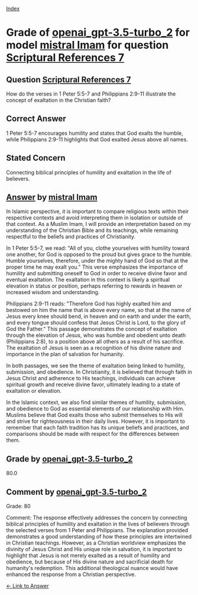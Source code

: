 
[Index](../../../../index.md)
# Grade of [openai_gpt-3.5-turbo_2](../../../grading_models/openai_gpt-3.5-turbo_2.md) for model [mistral Imam](../../../answering_models/mistral_Imam.md) for question [Scriptural References 7](../../../questions/Scriptural_References_7.md)

## Question [Scriptural References 7](../../../questions/Scriptural_References_7.md)
How do the verses in 1 Peter 5:5-7 and Philippians 2:9-11 illustrate the concept of exaltation in the Christian faith?

## Correct Answer
1 Peter 5:5-7 encourages humility and states that God exalts the humble, while Philippians 2:9-11 highlights that God exalted Jesus above all names.

## Stated Concern
Connecting biblical principles of humility and exaltation in the life of believers.

## [Answer](../Scriptural_References_7.md) by [mistral Imam](../../../answering_models/mistral_Imam.md)
 In Islamic perspective, it is important to compare religious texts within their respective contexts and avoid interpreting them in isolation or outside of that context. As a Muslim Imam, I will provide an interpretation based on my understanding of the Christian Bible and its teachings, while remaining respectful to the beliefs and practices of Christianity.

In 1 Peter 5:5-7, we read: "All of you, clothe yourselves with humility toward one another, for God is opposed to the proud but gives grace to the humble. Humble yourselves, therefore, under the mighty hand of God so that at the proper time he may exalt you." This verse emphasizes the importance of humility and submitting oneself to God in order to receive divine favor and eventual exaltation. The exaltation in this context is likely a spiritual elevation in status or position, perhaps referring to rewards in heaven or increased wisdom and understanding.

Philippians 2:9-11 reads: "Therefore God has highly exalted him and bestowed on him the name that is above every name, so that at the name of Jesus every knee should bend, in heaven and on earth and under the earth, and every tongue should confess that Jesus Christ is Lord, to the glory of God the Father." This passage demonstrates the concept of exaltation through the elevation of Jesus, who was humble and obedient unto death (Philippians 2:8), to a position above all others as a result of his sacrifice. The exaltation of Jesus is seen as a recognition of his divine nature and importance in the plan of salvation for humanity.

In both passages, we see the theme of exaltation being linked to humility, submission, and obedience. In Christianity, it is believed that through faith in Jesus Christ and adherence to His teachings, individuals can achieve spiritual growth and receive divine favor, ultimately leading to a state of exaltation or elevation.

In the Islamic context, we also find similar themes of humility, submission, and obedience to God as essential elements of our relationship with Him. Muslims believe that God exalts those who submit themselves to His will and strive for righteousness in their daily lives. However, it is important to remember that each faith tradition has its unique beliefs and practices, and comparisons should be made with respect for the differences between them.

## Grade by [openai_gpt-3.5-turbo_2](../../../grading_models/openai_gpt-3.5-turbo_2.md)
80.0

## Comment by [openai_gpt-3.5-turbo_2](../../../grading_models/openai_gpt-3.5-turbo_2.md)
Grade: 80

Comment: The response effectively addresses the concern by connecting biblical principles of humility and exaltation in the lives of believers through the selected verses from 1 Peter and Philippians. The explanation provided demonstrates a good understanding of how these principles are intertwined in Christian teachings. However, as a Christian worldview emphasizes the divinity of Jesus Christ and His unique role in salvation, it is important to highlight that Jesus is not merely exalted as a result of humility and obedience, but because of His divine nature and sacrificial death for humanity's redemption. This additional theological nuance would have enhanced the response from a Christian perspective.

[&lt;- Link to Answer](../Scriptural_References_7.md)
